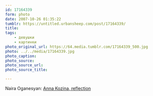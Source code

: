```yaml
---
id: 17164339
form: photo
date: 2007-10-26 01:35:22
tumblr: https://untitled.urbansheep.com/post/17164339/
title:
tags:
    - девушки
    - картинки
photo_original_url: https://64.media.tumblr.com/17164339_500.jpg
photo: ../../media/17164339.jpg
photo_caption:
photo_source:
photo_source_url:
photo_source_title:

---
```


<p>Naira Oganesyan: <a href="http://www.flickr.com/photos/naira_oganesyan/sets/72157602185224259/">Anna Kozina, reflection</a></p>
